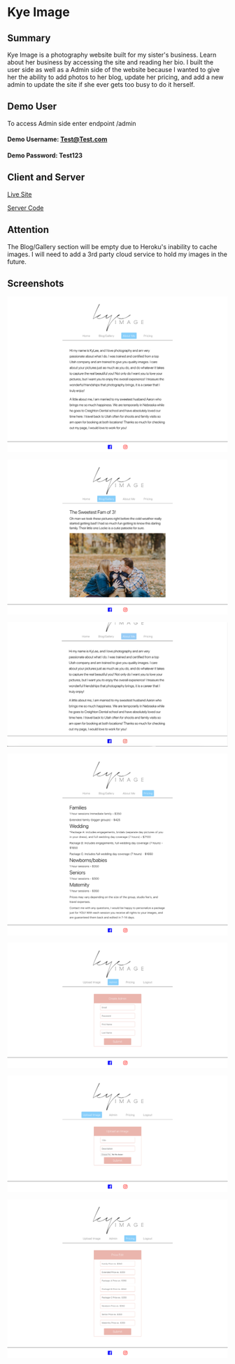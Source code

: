 # Kye Image

## Summary

Kye Image is a photography website built for my sister's business. Learn about her business by accessing the site and reading her bio. I built the user side as well as a Admin side of the website because I wanted to give her the ability to add photos to her blog, update her pricing, and add a new admin to update the site if she ever gets too busy to do it herself.

## Demo User

To access Admin side enter endpoint /admin

#### Demo Username: Test@Test.com

#### Demo Password: Test123

## Client and Server

[Live Site](https://rocky-sea-86985.herokuapp.com/)

[Server Code](https://github.com/CaseyVandyke/kye-image-server)

## Attention

The Blog/Gallery section will be empty due to Heroku's inability to cache images. I will need to add a 3rd party cloud service to hold my images in the future.

## Screenshots

![](image-screenshots/Home.png)

![](image-screenshots/Blog.png)

![](image-screenshots/About-me.png)

![](image-screenshots/Pricing.png)

![](image-screenshots/Add-admin.png)

![](image-screenshots/Upload-img.png)

![](image-screenshots/Price-edit.png)
